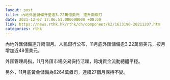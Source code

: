 ```yaml
---
layout: post
title: 內地外匯儲備升至逾3.22萬億美元　連升兩個月
date: 2021-12-07 17:06:51.000000000 +08:00
link: https://news.rthk.hk/rthk/ch/component/k2/1623190-20211207.htm
categories: rthk
---
```


內地外匯儲備連升兩個月。人民銀行公布，11月底外匯儲備逾3.22萬億美元，按月增加近48億美元。

外匯管理局指，11月外匯市場交易保持活躍，跨境資金流動總體平穩。

另外，11月底黃金儲備為6264萬盎司，連續27個月保持不變。
